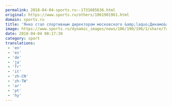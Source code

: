 ```yaml
---
permalink: 2018-04-04-sports.ru--1731685636.html
original: https://www.sports.ru/others/1061901961.html
domain: sports.ru
title: 'Янко стал спортивным директором московского &amp;laquo;Динамо&amp;raquo;'
image: https://www.sports.ru/dynamic_images/news/106/190/196/1/share/7a94dc.png
date: 2018-04-04 08:17:39
category: sport
translations: 
 - 'en'
 - 'es'
 - 'de'
 - 'ja'
 - 'fr'
 - 'it'
 - 'zh-CN'
 - 'zh-TW'
 - 'ar'
 - 'pt'
 - 'hy'
---
```


